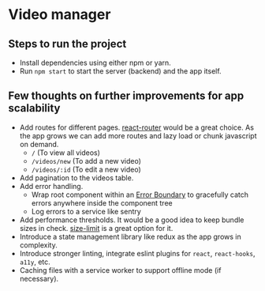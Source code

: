 # Video manager

## Steps to run the project
* Install dependencies using either npm or yarn.
* Run ```npm start``` to start the server (backend) and the app itself.

## Few thoughts on further improvements for app scalability
* Add routes for different pages. [react-router](https://reactrouter.com/) would be a great choice. As the app grows we can add more routes and lazy load or chunk javascript on demand.
  - `/` (To view all videos)
  - `/videos/new` (To add a new video)
  - `/videos/:id` (To edit a new video)
* Add pagination to the videos table.
* Add error handling.
  - Wrap root component within an [Error Boundary](https://reactjs.org/docs/error-boundaries.html) to gracefully catch errors anywhere inside the component tree
  - Log errors to a service like sentry
* Add performance thresholds. It would be a good idea to keep bundle sizes in check. [size-limit](https://github.com/ai/size-limit) is a great option for it.
* Introduce a state management library like redux as the app grows in complexity.
* Introduce stronger linting, integrate eslint plugins for `react`, `react-hooks`, `a11y`, etc.
* Caching files with a service worker to support offline mode (if necessary).
